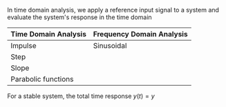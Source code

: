 In time domain analysis, we apply a reference input signal to a system and evaluate the system's response in the time domain

| Time Domain Analysis | Frequency Domain Analysis |
| -------------------- | ------------------------- |
| Impulse              | Sinusoidal                |
| Step                 |                           |
| Slope                |                           |
| Parabolic functions  |                           |
For a stable system, the total time response $y(t) = y_{}$